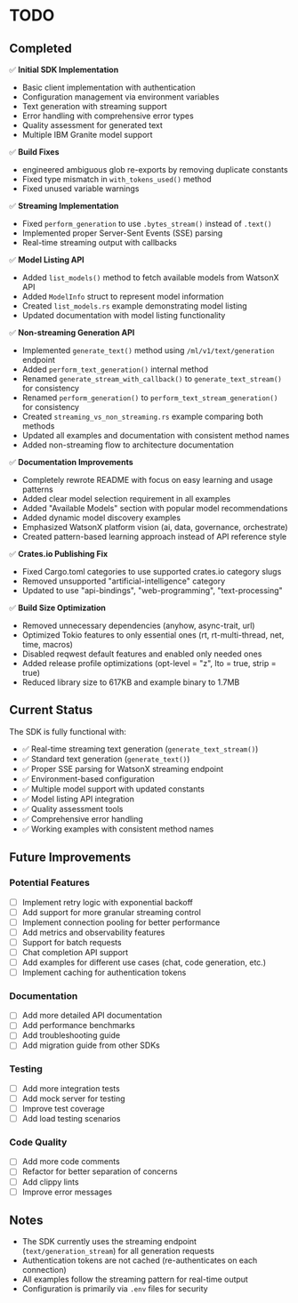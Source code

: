 # TODO

## Completed

✅ **Initial SDK Implementation**
- Basic client implementation with authentication
- Configuration management via environment variables
- Text generation with streaming support
- Error handling with comprehensive error types
- Quality assessment for generated text
- Multiple IBM Granite model support

✅ **Build Fixes**
- engineered ambiguous glob re-exports by removing duplicate constants
- Fixed type mismatch in `with_tokens_used()` method
- Fixed unused variable warnings

✅ **Streaming Implementation**
- Fixed `perform_generation` to use `.bytes_stream()` instead of `.text()`
- Implemented proper Server-Sent Events (SSE) parsing
- Real-time streaming output with callbacks

✅ **Model Listing API**
- Added `list_models()` method to fetch available models from WatsonX API
- Added `ModelInfo` struct to represent model information
- Created `list_models.rs` example demonstrating model listing
- Updated documentation with model listing functionality

✅ **Non-streaming Generation API**
- Implemented `generate_text()` method using `/ml/v1/text/generation` endpoint
- Added `perform_text_generation()` internal method
- Renamed `generate_stream_with_callback()` to `generate_text_stream()` for consistency
- Renamed `perform_generation()` to `perform_text_stream_generation()` for consistency
- Created `streaming_vs_non_streaming.rs` example comparing both methods
- Updated all examples and documentation with consistent method names
- Added non-streaming flow to architecture documentation

✅ **Documentation Improvements**
- Completely rewrote README with focus on easy learning and usage patterns
- Added clear model selection requirement in all examples
- Added "Available Models" section with popular model recommendations
- Added dynamic model discovery examples
- Emphasized WatsonX platform vision (ai, data, governance, orchestrate)
- Created pattern-based learning approach instead of API reference style

✅ **Crates.io Publishing Fix**
- Fixed Cargo.toml categories to use supported crates.io category slugs
- Removed unsupported "artificial-intelligence" category
- Updated to use "api-bindings", "web-programming", "text-processing"

✅ **Build Size Optimization**
- Removed unnecessary dependencies (anyhow, async-trait, url)
- Optimized Tokio features to only essential ones (rt, rt-multi-thread, net, time, macros)
- Disabled reqwest default features and enabled only needed ones
- Added release profile optimizations (opt-level = "z", lto = true, strip = true)
- Reduced library size to 617KB and example binary to 1.7MB

## Current Status

The SDK is fully functional with:
- ✅ Real-time streaming text generation (`generate_text_stream()`)
- ✅ Standard text generation (`generate_text()`)
- ✅ Proper SSE parsing for WatsonX streaming endpoint
- ✅ Environment-based configuration
- ✅ Multiple model support with updated constants
- ✅ Model listing API integration
- ✅ Quality assessment tools
- ✅ Comprehensive error handling
- ✅ Working examples with consistent method names

## Future Improvements

### Potential Features
- [ ] Implement retry logic with exponential backoff
- [ ] Add support for more granular streaming control
- [ ] Implement connection pooling for better performance
- [ ] Add metrics and observability features
- [ ] Support for batch requests
- [ ] Chat completion API support
- [ ] Add examples for different use cases (chat, code generation, etc.)
- [ ] Implement caching for authentication tokens

### Documentation
- [ ] Add more detailed API documentation
- [ ] Add performance benchmarks
- [ ] Add troubleshooting guide
- [ ] Add migration guide from other SDKs

### Testing
- [ ] Add more integration tests
- [ ] Add mock server for testing
- [ ] Improve test coverage
- [ ] Add load testing scenarios

### Code Quality
- [ ] Add more code comments
- [ ] Refactor for better separation of concerns
- [ ] Add clippy lints
- [ ] Improve error messages

## Notes

- The SDK currently uses the streaming endpoint (`text/generation_stream`) for all generation requests
- Authentication tokens are not cached (re-authenticates on each connection)
- All examples follow the streaming pattern for real-time output
- Configuration is primarily via `.env` files for security

